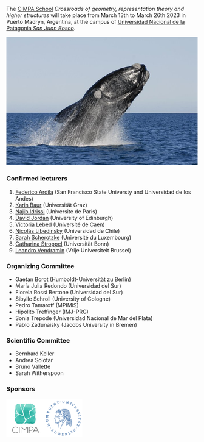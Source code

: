 The [CIMPA School](https://www.cimpa.info/en/node/9) _Crossroads of geometry, representation theory and higher structures_ will take place from March 13th to March 26th 2023 in Puerto Madryn, Argentina, at the campus of [Universidad Nacional de la Patagonia _San Juan Bosco_](http://www.unp.edu.ar). 

<img src="1a.jpg">

### Confirmed lecturers

1. [Federico Ardila](http://math.sfsu.edu/federico/) (San Francisco State Universty and Universidad de los Andes)
2. [Karin Baur](https://imsc.uni-graz.at/baur/) (Universität Graz)
3. [Najib Idrissi](https://idrissi.eu) (Universite de Paris)
4. [David Jordan](https://www.maths.ed.ac.uk/~djordan/) (University of Edinburgh)
5. [Victoria Lebed](https://www.maths.tcd.ie/~lebed/) (Université de Caen)
6. [Nicolás Libedinsky](https://nicolaslibedinsky.cl) (Universidad de Chile)
7. [Sarah Scherotzke](https://wwwde.uni.lu/research/fstm/dmath/people/sarah_scherotzke) (Université du Luxembourg)
8. [Catharina Stroppel](https://www.math.uni-bonn.de/ag/stroppel/) (Universität Bonn)
9. [Leandro Vendramin](https://vendramin.github.io) (Vrije Universiteit Brussel)

### Organizing Committee

- Gaetan Borot (Humboldt-Universität zu Berlin)
- María Julia Redondo (Universidad del Sur)
- Fiorela Rossi Bertone (Universidad del Sur)
- Sibylle Schroll (University of Cologne)
- Pedro Tamaroff (MPIMiS)
- Hipólito Treffinger (IMJ-PRG)
- Sonia Trepode (Universidad Nacional de Mar del Plata)
- Pablo Zadunaisky (Jacobs University in Bremen)

### Scientific Committee

- Bernhard Keller 
- Andrea Solotar
- Bruno Vallette
- Sarah Witherspoon

### Sponsors
<img src="CIMPA-logo.png" width="100" height="100"><img src="HU-logo.png" width="100" height="100">
